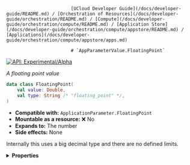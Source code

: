                             [UCloud Developer Guide](/docs/developer-guide/README.md) / [Orchestration of Resources](/docs/developer-guide/orchestration/README.md) / [Compute](/docs/developer-guide/orchestration/compute/README.md) / [Application Store](/docs/developer-guide/orchestration/compute/appstore/README.md) / [Applications](/docs/developer-guide/orchestration/compute/appstore/apps.md)
                            
                            # `AppParameterValue.FloatingPoint`

                            
[![API: Experimental/Alpha](https://img.shields.io/static/v1?label=API&message=Experimental/Alpha&color=orange&style=flat-square)](/docs/developer-guide/core/api-conventions.md)


_A floating point value_

```kotlin
data class FloatingPoint(
    val value: Double,
    val type: String /* "floating_point" */,
)
```
- __Compatible with:__ `ApplicationParameter.FloatingPoint`
- __Mountable as a resource:__ ❌ No
- __Expands to:__ The number
- __Side effects:__ None

Internally this uses a big decimal type and there are no defined limits.

<details>
<summary>
<b>Properties</b>
</summary>

<details>
<summary>
<code>value</code>: <code><code><a href='https://kotlinlang.org/api/latest/jvm/stdlib/kotlin/-double/'>Double</a></code></code>
</summary>





</details>

<details>
<summary>
<code>type</code>: <code><code>String /* "floating_point" */</code></code> The type discriminator
</summary>

[![API: Stable](https://img.shields.io/static/v1?label=API&message=Stable&color=green&style=flat-square)](/docs/developer-guide/core/api-conventions.md)




</details>



</details>


